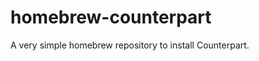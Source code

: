homebrew-counterpart
====================

A very simple homebrew repository to install Counterpart.

